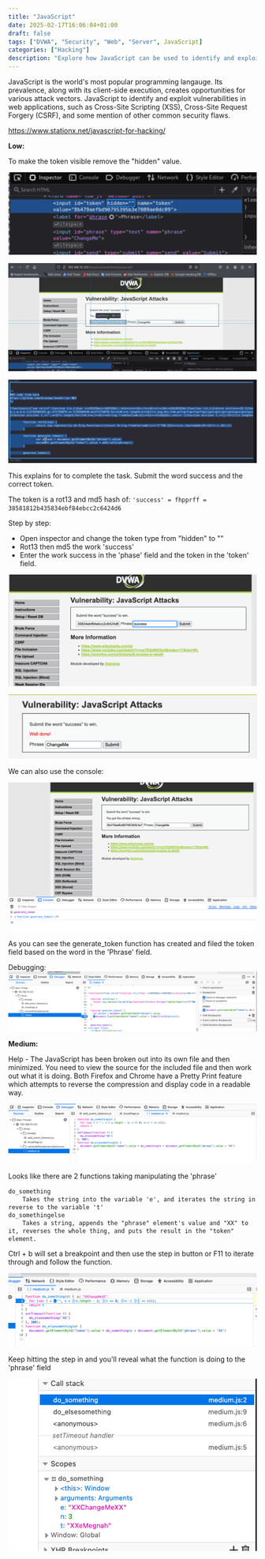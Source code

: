 ```yaml
---
title: "JavaScript"
date: 2025-02-17T16:06:04+01:00
draft: false
tags: ["DVWA", "Security", "Web", "Server", JavaScript]
categories: ["Hacking"]
description: "Explore how JavaScript can be used to identify and exploit web application vulnerabilities in DVWA. This guide covers practical examples of analyzing and manipulating client-side code, understanding token generation, and using browser developer tools to bypass security mechanisms. Includes step-by-step walkthroughs for different security levels and debugging tips."
---
```


JavaScript is the world's most popular programming langauge. Its prevalence, along with its client-side execution, creates opportunities for various attack vectors. JavaScript to identify and exploit vulnerabilities in web applications, such as Cross-Site Scripting (XSS), Cross-Site Request Forgery (CSRF), and some mention of other common security flaws. 

https://www.stationx.net/javascript-for-hacking/


**Low:**

To make the token visible remove the "hidden" value. 

![](1.png)

![](2.png)

![](3.png)

This explains for to complete the task. Submit the word success and the correct token. 

The token is a rot13 and md5 hash of: 
`'success' = fhpprff = 38581812b435834ebf84ebcc2c6424d6`

Step by step:
- Open inspector and change the token type from "hidden" to ""
- Rot13 then md5 the work 'success'
- Enter the work success in the 'phase' field and the token in the 'token' field. 
	
![](4.png)

![](5.png)

We can also use the console:

![](6.png)

As you can see the generate_token function has created and filed the token field based on the word in the 'Phrase' field. 

Debugging:
![](7.png)





**Medium:**

Help - The JavaScript has been broken out into its own file and then minimized. You need to view the source for the included file and then work out what it is doing. Both Firefox and Chrome have a Pretty Print feature which attempts to reverse the compression and display code in a readable way.

![](8.png)

Looks like there are 2 functions taking manipulating the 'phrase'
	
	do_something 
		Takes the string into the variable 'e', and iterates the string in reverse to the variable 't'
	do_somethingelse
		Takes a string, appends the "phrase" element's value and "XX" to it, reverses the whole thing, and puts the result in the "token" element.


Ctrl + b will set a breakpoint and then use the step in button or F11 to iterate through and follow the function.  

![](9.png)

Keep hitting the step in and you'll reveal what the function is doing to the 'phrase' field


![](10.png)